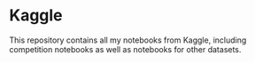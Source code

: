 # Kaggle
This repository contains all my notebooks from Kaggle, including competition notebooks as well as notebooks for other datasets.
